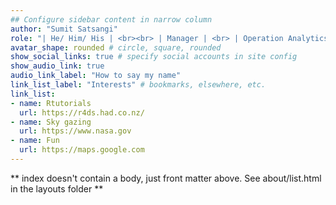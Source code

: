 ```yaml
---
## Configure sidebar content in narrow column
author: "Sumit Satsangi"
role: "| He/ Him/ His | <br><br> | Manager | <br> | Operation Analytics |<br><br><br>"
avatar_shape: rounded # circle, square, rounded
show_social_links: true # specify social accounts in site config
show_audio_link: true
audio_link_label: "How to say my name"
link_list_label: "Interests" # bookmarks, elsewhere, etc.
link_list:
- name: Rtutorials
  url: https://r4ds.had.co.nz/
- name: Sky gazing
  url: https://www.nasa.gov
- name: Fun
  url: https://maps.google.com
---
```


** index doesn't contain a body, just front matter above.
See about/list.html in the layouts folder **
